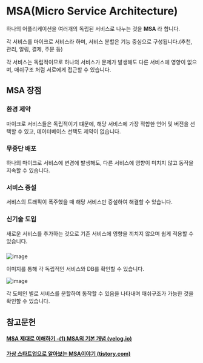 # MSA(Micro Service Architecture)

하나의 어플리케이션을 여러개의 독립된 서비스로 나누는 것을 **MSA** 라 합니다.  

각 서비스를 마이크로 서비스라 하며, 서비스 분할은 기능 중심으로 구성됩니다.(추천, 관리, 알림, 결제, 주문 등) 

각 서비스는 독립적이므로 하나의 서비스가 문제가 발생해도 다른 서비스에 영향이 없으며, 매쉬구조 처럼 서로에게 접근할 수 있습니다.



## MSA 장점

### 환경 제약

마이크로 서비스들은 독립적이기 떄문에, 해당 서비스에 가장 적합한 언어 및 버전을 선택할 수 있고, 데이터베이스 선택도 제약이 없습니다.

 

### 무중단 배포

하나의 마이크로 서비스에 변경에 발생해도, 다른 서비스에 영향이 미치지 않고 동작을 지속할 수 있습니다.



### 서비스 증설

서비스의 트래픽이 폭주했을 때 해당 서비스만 증설하여 해결할 수 있습니다.



### 신기술 도입

새로운 서비스를 추가하는 것으로 기존 서비스에 영향을 끼치지 않으며 쉽게 적용할 수 있습니다.

### 



![image](https://user-images.githubusercontent.com/22608825/103438106-abf6e800-4c72-11eb-808e-0e0e7e240fed.png)

이미지를 통해 각 독립적인 서비스와 DB를 확인할 수 있습니다.



![image](https://user-images.githubusercontent.com/22608825/103438331-8ddeb700-4c75-11eb-9b6b-c3389cd6418b.png)



각 도메인 별로 서비스를 분할하여 동작할 수 있음을 나타내며 매쉬구조가 가능한 것을 확인할 수 있습니다.

## 참고문헌

#### [MSA 제대로 이해하기 -(1) MSA의 기본 개념 (velog.io)](https://velog.io/@tedigom/MSA-제대로-이해하기-1-MSA의-기본-개념-3sk28yrv0e)

#### [가상 스타트업으로 알아보는 MSA이야기 (tistory.com)](https://covenant.tistory.com/176)